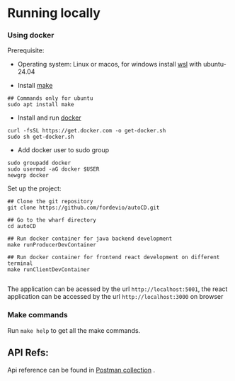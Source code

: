 # Running locally


### Using docker

Prerequisite:
* Operating system: Linux or macos, for windows install [wsl](https://learn.microsoft.com/en-us/windows/wsl/install)  with ubuntu-24.04

* Install [make](https://ioflood.com/blog/install-make-command-linux/)
```
## Commands only for ubuntu
sudo apt install make
```
* Install and run [docker](https://docs.docker.com/engine/install/)
```
curl -fsSL https://get.docker.com -o get-docker.sh
sudo sh get-docker.sh
```
* Add docker user to sudo group
```
sudo groupadd docker
sudo usermod -aG docker $USER
newgrp docker
```

Set up the project:
```
## Clone the git repository
git clone https://github.com/fordevio/autoCD.git

## Go to the wharf directory
cd autoCD

## Run docker container for java backend development
make runProducerDevContainer

## Run docker container for frontend react development on different terminal
make runClientDevContainer
 
```

The application can be acessed by the url `http://localhost:5001`, the react application can be accessed by the url `http://localhost:3000` on browser

### Make commands
Run `make help` to get all the make commands.

## API Refs:
Api reference can be found in [Postman collection](./autocd.postman_collection.json) .
